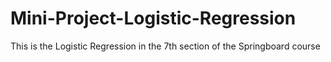 # Mini-Project-Logistic-Regression
This is the Logistic Regression in the 7th section of the Springboard course
